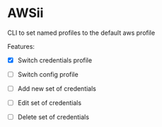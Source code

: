 # AWSii

CLI to set named profiles to the default aws profile

Features:
- [x] Switch credentials profile
- [ ] Switch config profile
- [ ] Add new set of credentials
- [ ] Edit set of credentials
- [ ] Delete set of credentials

